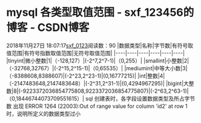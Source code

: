 # mysql 各类型取值范围 - sxf_123456的博客 - CSDN博客
2018年11月27日 18:07:17[sxf_0123](https://me.csdn.net/sxf_123456)阅读数：90
|数据类型|名称|字节数|有符号取值范围|有符号指数取值范围|无符号取值范围|
|----|----|----|----|----|----|
|tinyint|微小整数|1|（-128,127）|(-2^7,2^7-1)|（0,255）|
|smallint|小整数|2|（-32768,32767）|(-2^15,2^15-1)|（0,65535）|
|mediumint|中等大小数|3|（-8388608,8388607)|(-2^23,2^23-1)|(0,16777215)|
|int|整数|4|（-2147483648,2147483648）|(-2^31,2^31-1)|(0,4294967295)|
|bigint|大整数|8|(-9223372036854775808,9223372036854775807)|(-2^63,2^63-1)|（0,18446744073709551615）|
sql 创建表时，各字段设置数据类型及所占字节数
出现 ERROR 1264 (22003):Out of range value for column 'id2' at row 1 时，说明所定义的数据类型过小
